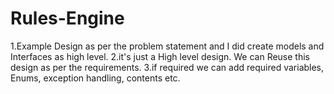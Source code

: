 # Rules-Engine
1.Example Design as per the problem statement and I did create models and Interfaces as high level.
2.it's just a High level design. We can Reuse this design as per the requirements.
3.if required we can add required variables, Enums, exception handling, contents etc.